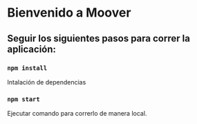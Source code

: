 # Bienvenido a Moover

## Seguir los siguientes pasos para correr la aplicación: 
### `npm install`

Intalación de dependencias

### `npm start`

Ejecutar comando para correrlo de manera local.




